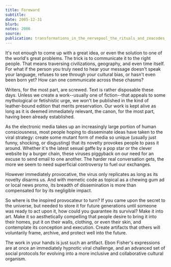 ```yaml
---
title: Foreward
subtitle:
date: 2005-12-31
blurb:
notes: 2006
source:
publication: transformations_in_the_nervepool_the_rituals_and_zoacodes_of_ebon_fisher
---
```


It's not enough to come up with a great idea, or even the solution to one of the world's great problems. The trick is to communicate it to the right people. That means traversing civilizations, geography, and even time itself. For what if the person you truly need to hear your message doesn't speak your language, refuses to see through your cultural bias, or hasn't even been born yet? How can one communicate across these chasms?

Writers, for the most part, are screwed. Text is rather disposable these days. Unless we create a work--usually one of fiction--that appeals to some mythological or fetishistic urge, we won't be published in the kind of leather-bound edition that merits preservation. Our work is kept alive as long as it is deemed immediately relevant, the canon, for the most part, having been already established.

As the electronic media takes up an increasingly large portion of human consciousness, most people hoping to disseminate ideas have taken to the viral strategy: create some mutant form of media so unique (usually just funny, shocking, or disgusting) that its novelty provokes people to pass it around. Whether it's the latest sexual gaffe by a pop star or the clever website by a burger chain, these viruses piggyback on our need for an excuse to send email to one another. The harder real conversation gets, the more we seem to need superficial controversy to fuel our exchanges.

However immediately provocative, the virus only replicates as long as its novelty disarms us. And with memetic code as topical as a chewing gum ad or local news promo, its breadth of dissemination is more than compensated for by its negligible impact.

So where is the inspired provocateur to turn? If you came upon the secret to the universe, but needed to store it for future generations until someone was ready to act upon it, how could you guarantee its survival? Make it into art. Make it so aesthetically compelling that people desire to bring it into their homes, put it on their walls, clothing, or even their skin, and contemplate its conception and execution. Create artifacts that others will voluntarily frame, archive, and protect well into the future.

The work in your hands is just such an artifact. Ebon Fisher's expressions are at once an immediately hypnotic viral challenge, and an advanced set of social protocols for evolving into a more inclusive and collaborative cultural organism.
